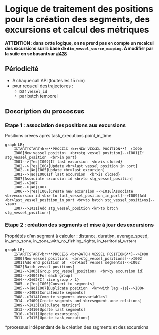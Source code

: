 # Logique de traitement des positions pour la création des segments, des excursions et calcul des métriques

**ATTENTION : dans cette logique, on ne prend pas en compte un recalcul des excursions sur la base de `dim_vessel_source_mapping`.
À modifier par la suite en se basant sur [#428](https://github.com/dataforgoodfr/12_bloom/pulls/428)**

## Périodicité
* À chaque call API (toutes les 15 min)
* pour recalcul des trajectoires :
    - par `vessel_id`
    - par batch temporel

## Description du processus

### Etape 1 : association des positions aux excursions
Positions créées après task_executions.point_in_time

```mermaid
graph LR;
    ISTART[START<br>**PROCESS <br>NEW VESSEL POSITION**]-->I000
    I000[New vessel position  <br>stg_vessel_position]-->I001{If stg_vessel_position  <br>in port}
    I001-->|Yes|I002{If last excursion  <br>is closed}
    I002-->|Yes|I004[Update <br>last_vessel_position_in_port]
    I002-->|No|I005[Update <br>last excursion]
    I001-->|No|I006{If last excursion  <br>is closed}
    I007[Associate excursion id <br>to stg_vessel_position]
    I005-->I007
    I006-->|No|I007
    I006-->|Yes|I008[Create new excursion]-->I010[Associate  <br>excursion id <br> to last_vessel_position_in_port]-->I009[Add <br>last_vessel_position_in_port <br>to batch stg_vessel_positions]-->I007
    I007-->I011[Add stg_vessel_position <br>to batch stg_vessel_positions]
```

### Etape 2 : création des segments et mise à jour des excursions

Propriétés d'un segment à calculer : distance, duration, average_speed, in_amp_zone, in_zone_with_no_fishing_rights, in_territorial_waters

```mermaid
graph LR;
    ISTART[START<br>**PROCESS <br>BATCH VESSEL POSITIONS**]-->I000
    I000[New vessel positions  <br>stg_vessel_positions]-->I002
    I001[Add end position of  <br>last vessel segments]-->I002
    I002[Batch vessel positions]
    I002-->I003[Group stg_vessel_positions  <br>by excursion id]
    I003-->I004[For each group]
    I004-->I005{If size group > 1}
    I005-->|Yes|I006[Convert to segments]
    I005-->|No|I007[Duplicate position  <br>with lag -1s]-->I006
    I006-->I008[Concatenate segments]
    I008-->I014[Compute segments <br>variables]
    I014-->I009[Create segments and <br>segment-zone relations]
    I009-->I013[Calculate metrics*]
    I013-->I010[Update last segments]
    I010-->I011[Update excursions]
    I011-->I015[Update task_executions]
```
*processus indépendant de la création des segments et des excursions
